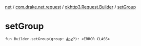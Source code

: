 [net](../../index.md) / [com.drake.net.request](../index.md) / [okhttp3.Request.Builder](index.md) / [setGroup](./set-group.md)

# setGroup

`fun Builder.setGroup(group: `[`Any`](https://kotlinlang.org/api/latest/jvm/stdlib/kotlin/-any/index.html)`?): <ERROR CLASS>`